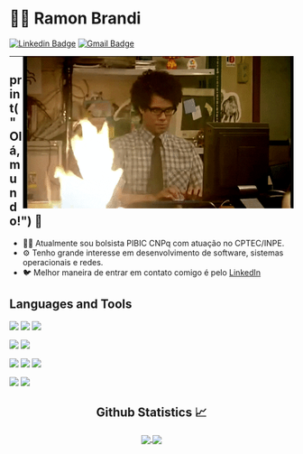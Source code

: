 
# :man_technologist: Ramon Brandi



[![Linkedin Badge](https://img.shields.io/badge/-LinkedIn-blue?style=flat-square&logo=Linkedin&logoColor=white&link=https://www.linkedin.com/in/ramonbrandi/)](https://www.linkedin.com/in/ramonbrandi/)
[![Gmail Badge](https://img.shields.io/badge/-Gmail-c14438?style=flat-square&logo=Gmail&logoColor=white&link=mailto:ramonbrand@gmail.com)](mailto:ramonbrand@gmail.com)

<!--[![Medium Badge](https://img.shields.io/badge/-Medium-black?style=flat-square&logo=Medium&logoColor=white&link=https://medium.com/ramones-py)](https://medium.com/ramones-py) -->

<img align="right" alt="GIF" src="./packs/giphy.gif" />

---


## print("Olá, mundo!") 👋

- 👨‍💻 Atualmente sou bolsista PIBIC CNPq com atuação no CPTEC/INPE.
- ⚙️ Tenho grande interesse em desenvolvimento de software, sistemas operacionais e redes.
- 🐦 Melhor maneira de entrar em contato comigo é pelo [LinkedIn](https://www.linkedin.com/in/ramonbrandi/)



<p/>

## Languages and Tools

![](https://img.shields.io/badge/-Python-yellow?=flat-square&logo=Python&logoColor=white)
![](https://img.shields.io/badge/-Django-Green?=flat-square&logo=Django&logoColor=white)
![](https://img.shields.io/badge/-Flask-gray?style=flat-square&logo=Flask&logoColor=white)

![](https://img.shields.io/badge/-Csharp-green?style=flat-square&logo=C%20sharp&logoColor=white)
![](https://img.shields.io/badge/-C++-blue?style=flat-square&logo=c%2B%2B&&logoColor=white)


![](https://img.shields.io/badge/-Javascript-black?style=flat-square&logo=Javascript&logoColor=yellow)
![](https://img.shields.io/badge/-HTML-grey?style=flat-square&logo=HTML5&logoColor=red)
![](https://img.shields.io/badge/-CSS-blue?style=flat-square&logo=CSS3&logoColor=white)


![](https://img.shields.io/badge/-SQL-blue?style=flat-square&logo=MySQL&logoColor=white)
![](https://img.shields.io/badge/-MongoDB-black?style=flat-square&logo=MongoDb&logoColor=green)











  <h2 align="center"> Github Statistics 📈 </h2>
  
  <div align="center"> 
     <a href="">
      <img align="center" src="https://github-readme-stats-sigma-five.vercel.app/api?username=RamonBrandi&show_icons=true&include_all_commits=true&count_private=true&theme=react&line_height=40" />
    </a>
    <a href="">
      <img align="center" src="https://github-readme-stats.vercel.app/api/top-langs/?username=RamonBrandi&theme=react&line_height=40&hide=css"/>
    </a>
</div


